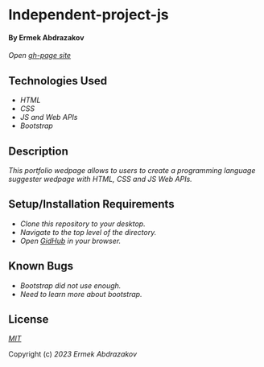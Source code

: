 <h1>Independent-project-js</h1>

<h4>By Ermek Abdrazakov</h4>


_Open [gh-page site](https://eabdrazakov.github.io/Independent-project2/)_

## Technologies Used

* _HTML_
* _CSS_
* _JS and Web APIs_
* _Bootstrap_

## Description

_This portfolio wedpage allows to users to create a programming language suggester wedpage with HTML, CSS and JS Web APIs._

## Setup/Installation Requirements

* _Clone this repository to your desktop._
* _Navigate to the top level of the directory._
* _Open [GidHub](https://github.com/Eabdrazakov/Independent-project-js) in your browser._

## Known Bugs

* _Bootstrap did not use enough._
* _Need to learn more about bootstrap._

## License

_[MIT](https://en.wikipedia.org/wiki/MIT_License)_

Copyright (c) _2023_ _Ermek Abdrazakov_